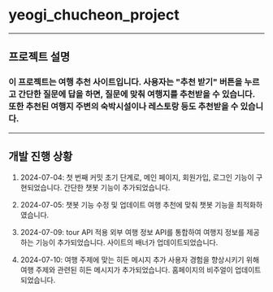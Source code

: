 # yeogi_chucheon_project
---
## 프로젝트 설명
### 이 프로젝트는 여행 추천 사이트입니다. 사용자는 "추천 받기" 버튼을 누르고 간단한 질문에 답을 하면, 질문에 맞춰 여행지를 추천받을 수 있습니다. 또한 추천된 여행지 주변의 숙박시설이나 레스토랑 등도 추천받을 수 있습니다.
---
## 개발 진행 상황

1. 2024-07-04: 첫 번째 커밋
초기 단계로, 메인 페이지, 회원가입, 로그인 기능이 구현되었습니다.
간단한 챗봇 기능이 추가되었습니다.

2. 2024-07-05: 챗봇 기능 수정 및 업데이트
여행 추천에 맞춰 챗봇 기능을 최적화하였습니다.

3. 2024-07-09: tour API 적용
외부 여행 정보 API를 통합하여 여행지 정보를 제공하는 기능이 추가되었습니다.
사이트의 배너가 업데이트되었습니다.

4. 2024-07-10: 여행 주제에 맞는 히든 메시지 추가
사용자 경험을 향상시키기 위해 여행 주제와 관련된 히든 메시지가 추가되었습니다.
홈페이지의 비주얼이 업데이트되었습니다.
